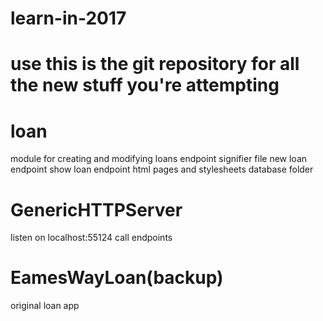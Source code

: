 # learn-in-2017
# use this is the git repository for all the new stuff you're attempting
# loan 
  module for creating and modifying loans
  endpoint signifier file
  new loan endpoint
  show loan endpoint
  html pages and stylesheets
  database folder
# GenericHTTPServer
  listen on localhost:55124
  call endpoints
# EamesWayLoan(backup)
  original loan app

